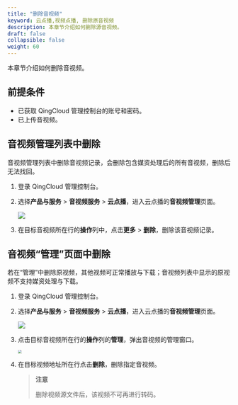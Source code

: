 ```yaml
---
title: "删除音视频"
keyword: 云点播,视频点播, 删除原音视频
description: 本章节介绍如何删除源音视频。
draft: false
collapsible: false
weight: 60
---
```


本章节介绍如何删除音视频。

## 前提条件

- 已获取 QingCloud 管理控制台的账号和密码。
- 已上传音视频。

## 音视频管理列表中删除

音视频管理列表中删除音视频记录，会删除包含媒资处理后的所有音视频，删除后无法找回。

1. 登录 QingCloud 管理控制台。

2. 选择**产品与服务** > **音视频服务** > **云点播**，进入云点播的**音视频管理**页面。

   ![](/audio_and_video/vod/_images/um_video_list.png)

3. 在目标音视频所在行的**操作**列中，点击**更多** > **删除**，删除该音视频记录。

## 音视频“管理”页面中删除

若在“管理”中删除原视频，其他视频可正常播放与下载；音视频列表中显示的原视频不支持媒资处理与下载。

1. 登录 QingCloud 管理控制台。

2. 选择**产品与服务** > **音视频服务** > **云点播**，进入云点播的**音视频管理**页面。

   ![](/audio_and_video/vod/_images/um_video_list.png)

3. 点击目标音视频所在行的**操作**列的**管理**，弹出音视频的管理窗口。

   <img src="/audio_and_video/vod/_images/um_copy_addr.png" style="zoom:50%;" />

4. 在目标视频地址所在行点击**删除**，删除指定音视频。

   > **注意**
   >
   > 删除视频源文件后，该视频不可再进行转码。





